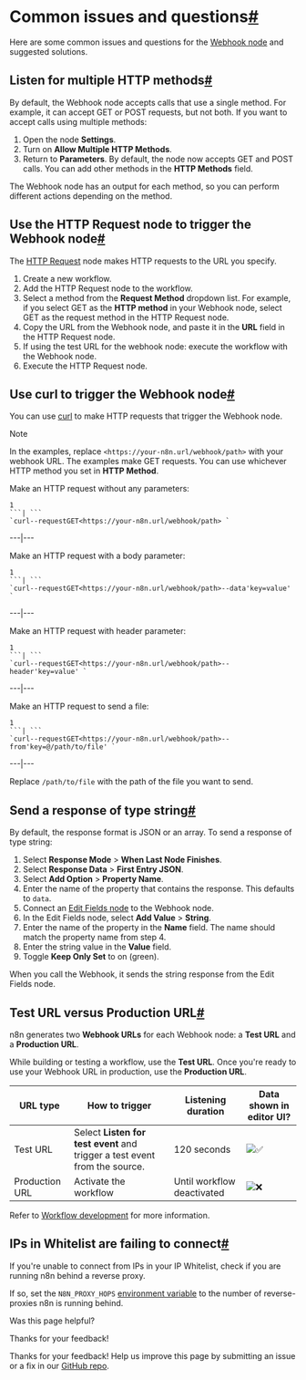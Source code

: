 [ ](https://github.com/n8n-io/n8n-docs/edit/main/docs/integrations/builtin/core-nodes/n8n-nodes-base.webhook/common-issues.md "Edit this page")

# Common issues and questions[#](#common-issues-and-questions "Permanent link")

Here are some common issues and questions for the [Webhook node](../) and suggested solutions.

## Listen for multiple HTTP methods[#](#listen-for-multiple-http-methods "Permanent link")

By default, the Webhook node accepts calls that use a single method. For example, it can accept GET or POST requests, but not both. If you want to accept calls using multiple methods:

  1. Open the node **Settings**.
  2. Turn on **Allow Multiple HTTP Methods**.
  3. Return to **Parameters**. By default, the node now accepts GET and POST calls. You can add other methods in the **HTTP Methods** field.



The Webhook node has an output for each method, so you can perform different actions depending on the method.

## Use the HTTP Request node to trigger the Webhook node[#](#use-the-http-request-node-to-trigger-the-webhook-node "Permanent link")

The [HTTP Request](../../n8n-nodes-base.httprequest/) node makes HTTP requests to the URL you specify.

  1. Create a new workflow.
  2. Add the HTTP Request node to the workflow.
  3. Select a method from the **Request Method** dropdown list. For example, if you select GET as the **HTTP method** in your Webhook node, select GET as the request method in the HTTP Request node.
  4. Copy the URL from the Webhook node, and paste it in the **URL** field in the HTTP Request node.
  5. If using the test URL for the webhook node: execute the workflow with the Webhook node.
  6. Execute the HTTP Request node.



## Use curl to trigger the Webhook node[#](#use-curl-to-trigger-the-webhook-node "Permanent link")

You can use [curl](https://curl.se/) to make HTTP requests that trigger the Webhook node. 

Note

In the examples, replace `<https://your-n8n.url/webhook/path>` with your webhook URL. The examples make GET requests. You can use whichever HTTP method you set in **HTTP Method**.

Make an HTTP request without any parameters:

```
1
```| ```
`curl--requestGET<https://your-n8n.url/webhook/path> `
```  
---|---  
  
Make an HTTP request with a body parameter:

```
1
```| ```
`curl--requestGET<https://your-n8n.url/webhook/path>--data'key=value' `
```  
---|---  
  
Make an HTTP request with header parameter:

```
1
```| ```
`curl--requestGET<https://your-n8n.url/webhook/path>--header'key=value' `
```  
---|---  
  
Make an HTTP request to send a file:

```
1
```| ```
`curl--requestGET<https://your-n8n.url/webhook/path>--from'key=@/path/to/file' `
```  
---|---  
  
Replace `/path/to/file` with the path of the file you want to send. 

## Send a response of type string[#](#send-a-response-of-type-string "Permanent link")

By default, the response format is JSON or an array. To send a response of type string:

  1. Select **Response Mode** > **When Last Node Finishes**.
  2. Select **Response Data** > **First Entry JSON**.
  3. Select **Add Option** > **Property Name**.
  4. Enter the name of the property that contains the response. This defaults to `data`.
  5. Connect an [Edit Fields node](../../n8n-nodes-base.set/) to the Webhook node.
  6. In the Edit Fields node, select **Add Value** > **String**.
  7. Enter the name of the property in the **Name** field. The name should match the property name from step 4.
  8. Enter the string value in the **Value** field.
  9. Toggle **Keep Only Set** to on (green).



When you call the Webhook, it sends the string response from the Edit Fields node.

## Test URL versus Production URL[#](#test-url-versus-production-url "Permanent link")

n8n generates two **Webhook URLs** for each Webhook node: a **Test URL** and a **Production URL**.

While building or testing a workflow, use the **Test URL**. Once you're ready to use your Webhook URL in production, use the **Production URL**.

**URL type** | **How to trigger** | **Listening duration** | **Data shown in editor UI?**  
---|---|---|---  
Test URL | Select **Listen for test event** and trigger a test event from the source. | 120 seconds | ![✅](https://cdn.jsdelivr.net/gh/jdecked/twemoji@15.1.0/assets/svg/2705.svg)  
Production URL | Activate the workflow | Until workflow deactivated | ![❌](https://cdn.jsdelivr.net/gh/jdecked/twemoji@15.1.0/assets/svg/274c.svg)  
  
Refer to [Workflow development](../workflow-development/) for more information.

## IPs in Whitelist are failing to connect[#](#ips-in-whitelist-are-failing-to-connect "Permanent link")

If you're unable to connect from IPs in your IP Whitelist, check if you are running n8n behind a reverse proxy.

If so, set the `N8N_PROXY_HOPS` [environment variable](../../../../../hosting/configuration/environment-variables/) to the number of reverse-proxies n8n is running behind.

Was this page helpful? 

Thanks for your feedback! 

Thanks for your feedback! Help us improve this page by submitting an issue or a fix in our [GitHub repo](https://github.com/n8n-io/n8n-docs). 
